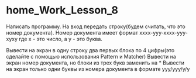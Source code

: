 # home_Work_Lesson_8

Написать программу. На вход передать строку(будем считать, что это номер документа). Номер документа имеет формат xxxx-yyy-xxxx-yyy-xyxy где x - это число, а y - это буква.

Вывести на экран в одну строку два первых блока по 4 цифры(это сделайте с помощью использования Pattern и Matcher) Вывести на экран номер документа, но блоки из трех букв заменить на * Вывести на экран только одни буквы из номера документа в формате yyy/yyy/y/y
